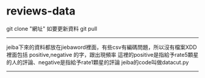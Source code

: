 ﻿# reviews-data
git clone "網址"
如要更新資料
git pull 

-------------------

jeiba下來的資料都放在jiebaword裡面，有些csv有編碼問題，所以沒有檔案XDD裡面包括 positive,negative 的字，跟出現頻率 這裡的positive是指給予rate5顆星的人的評論、negative是指給予rate1顆星的評論
jeiba的code叫做datacut.py 

----------------------
